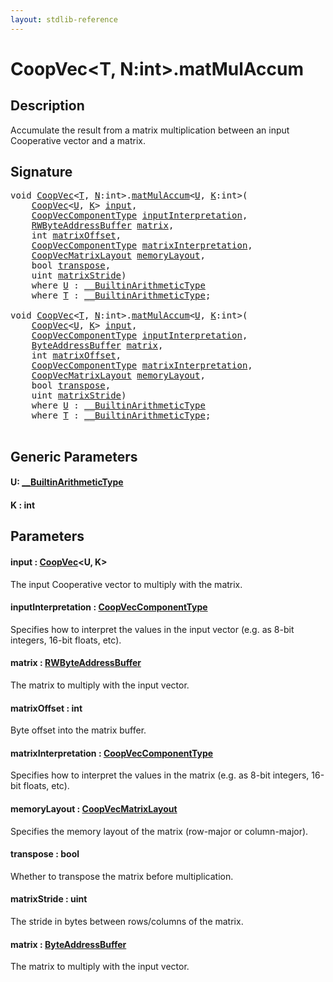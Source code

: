 ```yaml
---
layout: stdlib-reference
---
```


# CoopVec\<T, N:int\>\.matMulAccum

## Description

Accumulate the result from a matrix multiplication between an input Cooperative vector and a matrix.



## Signature 

<pre>
<span class="code_keyword">void</span> <a href="index.html" class="code_type">CoopVec</a>&lt;<a href="index.html#typeparam-T" class="code_type">T</a>, <a href="index.html#decl-N" class="code_var">N</a>:<span class="code_keyword">int</span>&gt;.<a href="matmulaccum-36.html">matMulAccum</a>&lt;<a href="matmulaccum-36.html#typeparam-U" class="code_type">U</a>, <a href="matmulaccum-36.html#decl-K" class="code_var">K</a>:<span class="code_keyword">int</span>&gt;(
    <a href="index.html" class="code_type">CoopVec</a>&lt;<a href="matmulaccum-36.html#typeparam-U" class="code_type">U</a>, <a href="matmulaccum-36.html#decl-K" class="code_var">K</a>&gt; <a href="matmulaccum-36.html#decl-input" class="code_param">input</a>,
    <a href="../coopveccomponenttype-047g/index.html" class="code_type">CoopVecComponentType</a> <a href="matmulaccum-36.html#decl-inputInterpretation" class="code_param">inputInterpretation</a>,
    <a href="../rwbyteaddressbuffer-0126d/index.html" class="code_type">RWByteAddressBuffer</a> <a href="matmulaccum-36.html#decl-matrix" class="code_param">matrix</a>,
    <span class="code_keyword">int</span> <a href="matmulaccum-36.html#decl-matrixOffset" class="code_param">matrixOffset</a>,
    <a href="../coopveccomponenttype-047g/index.html" class="code_type">CoopVecComponentType</a> <a href="matmulaccum-36.html#decl-matrixInterpretation" class="code_param">matrixInterpretation</a>,
    <a href="../coopvecmatrixlayout-047d/index.html" class="code_type">CoopVecMatrixLayout</a> <a href="matmulaccum-36.html#decl-memoryLayout" class="code_param">memoryLayout</a>,
    <span class="code_keyword">bool</span> <a href="matmulaccum-36.html#decl-transpose" class="code_param">transpose</a>,
    <span class="code_keyword">uint</span> <a href="matmulaccum-36.html#decl-matrixStride" class="code_param">matrixStride</a>)
    <span class='code_keyword'>where</span> <a href="matmulaccum-36.html#typeparam-U" class="code_type">U</a> : <a href="../../interfaces/0_builtinarithmetictype-029j/index.html" class="code_type">__BuiltinArithmeticType</a>
    <span class='code_keyword'>where</span> <a href="index.html#typeparam-T" class="code_type">T</a> : <a href="../../interfaces/0_builtinarithmetictype-029j/index.html" class="code_type">__BuiltinArithmeticType</a>;

<span class="code_keyword">void</span> <a href="index.html" class="code_type">CoopVec</a>&lt;<a href="index.html#typeparam-T" class="code_type">T</a>, <a href="index.html#decl-N" class="code_var">N</a>:<span class="code_keyword">int</span>&gt;.<a href="matmulaccum-36.html">matMulAccum</a>&lt;<a href="matmulaccum-36.html#typeparam-U" class="code_type">U</a>, <a href="matmulaccum-36.html#decl-K" class="code_var">K</a>:<span class="code_keyword">int</span>&gt;(
    <a href="index.html" class="code_type">CoopVec</a>&lt;<a href="matmulaccum-36.html#typeparam-U" class="code_type">U</a>, <a href="matmulaccum-36.html#decl-K" class="code_var">K</a>&gt; <a href="matmulaccum-36.html#decl-input" class="code_param">input</a>,
    <a href="../coopveccomponenttype-047g/index.html" class="code_type">CoopVecComponentType</a> <a href="matmulaccum-36.html#decl-inputInterpretation" class="code_param">inputInterpretation</a>,
    <a href="../byteaddressbuffer-04b/index.html" class="code_type">ByteAddressBuffer</a> <a href="matmulaccum-36.html#decl-matrix" class="code_param">matrix</a>,
    <span class="code_keyword">int</span> <a href="matmulaccum-36.html#decl-matrixOffset" class="code_param">matrixOffset</a>,
    <a href="../coopveccomponenttype-047g/index.html" class="code_type">CoopVecComponentType</a> <a href="matmulaccum-36.html#decl-matrixInterpretation" class="code_param">matrixInterpretation</a>,
    <a href="../coopvecmatrixlayout-047d/index.html" class="code_type">CoopVecMatrixLayout</a> <a href="matmulaccum-36.html#decl-memoryLayout" class="code_param">memoryLayout</a>,
    <span class="code_keyword">bool</span> <a href="matmulaccum-36.html#decl-transpose" class="code_param">transpose</a>,
    <span class="code_keyword">uint</span> <a href="matmulaccum-36.html#decl-matrixStride" class="code_param">matrixStride</a>)
    <span class='code_keyword'>where</span> <a href="matmulaccum-36.html#typeparam-U" class="code_type">U</a> : <a href="../../interfaces/0_builtinarithmetictype-029j/index.html" class="code_type">__BuiltinArithmeticType</a>
    <span class='code_keyword'>where</span> <a href="index.html#typeparam-T" class="code_type">T</a> : <a href="../../interfaces/0_builtinarithmetictype-029j/index.html" class="code_type">__BuiltinArithmeticType</a>;

</pre>

## Generic Parameters

####  <a id="typeparam-U"></a>U: [\_\_BuiltinArithmeticType](../../interfaces/0_builtinarithmetictype-029j/index.html)
####  <a id="decl-K"></a>K  : int

## Parameters

####  <a id="decl-input"></a>input  : [CoopVec](index.html)\<U, K\>
The input Cooperative vector to multiply with the matrix.

####  <a id="decl-inputInterpretation"></a>inputInterpretation  : [CoopVecComponentType](../coopveccomponenttype-047g/index.html)
Specifies how to interpret the values in the input vector (e.g. as 8-bit integers, 16-bit floats, etc).

####  <a id="decl-matrix"></a>matrix  : [RWByteAddressBuffer](../rwbyteaddressbuffer-0126d/index.html)
The matrix to multiply with the input vector.

####  <a id="decl-matrixOffset"></a>matrixOffset  : int
Byte offset into the matrix buffer.

####  <a id="decl-matrixInterpretation"></a>matrixInterpretation  : [CoopVecComponentType](../coopveccomponenttype-047g/index.html)
Specifies how to interpret the values in the matrix (e.g. as 8-bit integers, 16-bit floats, etc).

####  <a id="decl-memoryLayout"></a>memoryLayout  : [CoopVecMatrixLayout](../coopvecmatrixlayout-047d/index.html)
Specifies the memory layout of the matrix (row-major or column-major).

####  <a id="decl-transpose"></a>transpose  : bool
Whether to transpose the matrix before multiplication.

####  <a id="decl-matrixStride"></a>matrixStride  : uint
The stride in bytes between rows/columns of the matrix.

####  <a id="decl-matrix"></a>matrix  : [ByteAddressBuffer](../byteaddressbuffer-04b/index.html)
The matrix to multiply with the input vector.


